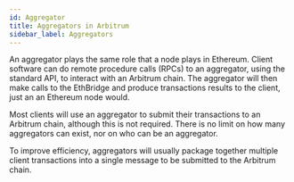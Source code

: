 ```yaml
---
id: Aggregator
title: Aggregators in Arbitrum
sidebar_label: Aggregators
---
```


An aggregator plays the same role that a node plays in Ethereum. Client software can do remote procedure calls (RPCs) to an aggregator, using the standard API, to interact with an Arbitrum chain. The aggregator will then make calls to the EthBridge and produce transactions results to the client, just an an Ethereum node would.

Most clients will use an aggregator to submit their transactions to an Arbitrum chain, although this is not required. There is no limit on how many aggregators can exist, nor on who can be an aggregator.

To improve efficiency, aggregators will usually package together multiple client transactions into a single message to be submitted to the Arbitrum chain.
